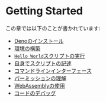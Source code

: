 # Getting Started

<!-- In this chapter we'll discuss: -->
この章では以下のことが書かれています:

<!--
- [Installing Deno](./getting_started/installation.md)
- [Setting up your environment](./getting_started/setup_your_environment.md)
- [Running a `Hello World` script](./getting_started/first_steps.md)
- [Writing our own script](./getting_started/first_steps.md)
- [Command line interface](./getting_started/command_line_interface.md)
- [Understanding permissions](./getting_started/permissions.md)
- [Using WebAssembly](./getting_started/webassembly.md)
- [Debugging your code](./getting_started/debugging_your_code.md)
-->
- [Denoのインストール](./getting_started/installation.md)
- [環境の構築](./getting_started/setup_your_environment.md)
- [`Hello World`スクリプトの実行](./getting_started/first_steps.md)
- [自身でスクリプトの記述](./getting_started/first_steps.md)
- [コマンドラインインターフェース](./getting_started/command_line_interface.md)
- [パーミッションの理解](./getting_started/permissions.md)
- [WebAssemblyの使用](./getting_started/webassembly.md)
- [コードのデバッグ](./getting_started/debugging_your_code.md)
  
